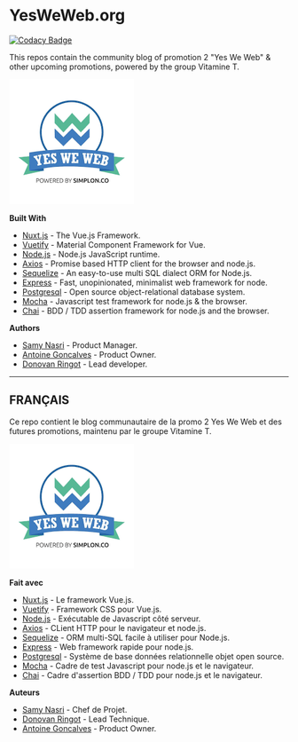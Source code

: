 # **YesWeWeb.org**

[![Codacy Badge](https://api.codacy.com/project/badge/Grade/6598145df9e245bc8b136be18204d2d4)](https://www.codacy.com/manual/yes-we-web/yesweweb.org?utm_source=github.com&amp;utm_medium=referral&amp;utm_content=yes-we-web/yesweweb.org&amp;utm_campaign=Badge_Grade)

This repos contain the community blog of promotion 2 "Yes We Web" & other upcoming promotions, powered by the group Vitamine T.

![Yes We Web Logo](imagesREADME/yesweweb.png)

 **Built With**

-   [Nuxt.js](https://github.com/nuxt/nuxt.js) - The Vue.js Framework.
-   [Vuetify](https://github.com/vuetifyjs/vuetify) - Material Component Framework for Vue.
-   [Node.js](https://github.com/nodejs/node) - Node.js JavaScript runtime.
-   [Axios](https://github.com/axios/axios) - Promise based HTTP client for the browser and node.js.
-   [Sequelize](https://github.com/sequelize/sequelize) - An easy-to-use multi SQL dialect ORM for Node.js.
-   [Express](https://github.com/expressjs/express) - Fast, unopinionated, minimalist web framework for node.
-   [Postgresql](https://github.com/postgres/postgres) - Open source object-relational database system.
-   [Mocha](https://github.com/mochajs/mocha) - Javascript test framework for node.js & the browser.
-   [Chai](https://github.com/chaijs/chai) - BDD / TDD assertion framework for node.js and the browser.

**Authors**

-   [Samy Nasri](https://github.com/nasri2601) - Product Manager.
-   [Antoine Goncalves](https://github.com/Antoine-Goncalves) - Product Owner.
-   [Donovan Ringot](https://github.com/DRINGOT) - Lead developer.

---

## **FRANÇAIS**

Ce repo contient le blog communautaire de la promo 2 Yes We Web et des futures promotions, maintenu par le groupe Vitamine T.

![Logo Yes We Web](imagesREADME/yesweweb.png)

**Fait avec**

-   [Nuxt.js](https://github.com/nuxt/nuxtjs.org) - Le framework Vue.js.
-   [Vuetify](https://github.com/vuetifyjs/vuetify) - Framework CSS pour Vue.js.
-   [Node.js](https://github.com/nodejs/node) - Exécutable de Javascript côté serveur.
-   [Axios](https://github.com/axios/axios) - CLient HTTP pour le navigateur et node.js.
-   [Sequelize](https://github.com/sequelize/sequelize) - ORM multi-SQL facile à utiliser pour Node.js.
-   [Express](https://github.com/expressjs/express) - Web framework rapide pour node.js.
-   [Postgresql](https://github.com/postgres/postgres) - Système de base données relationnelle objet open source.
-   [Mocha](https://github.com/mochajs/mocha) - Cadre de test Javascript pour node.js et le navigateur.
-   [Chai](https://github.com/chaijs/chai) - Cadre d'assertion BDD / TDD pour node.js et le navigateur.

**Auteurs**

-   [Samy Nasri](https://github.com/nasri2601) - Chef de Projet.
-   [Donovan Ringot](https://github.com/DRINGOT) - Lead Technique.
-   [Antoine Goncalves](https://github.com/Antoine-Goncalves) - Product Owner.
